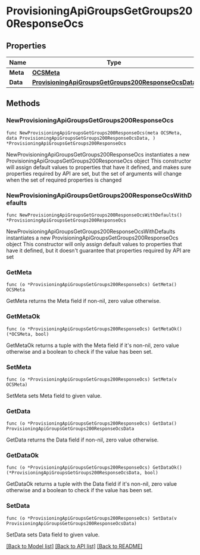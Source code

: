 # ProvisioningApiGroupsGetGroups200ResponseOcs

## Properties

Name | Type | Description | Notes
------------ | ------------- | ------------- | -------------
**Meta** | [**OCSMeta**](OCSMeta.md) |  | 
**Data** | [**ProvisioningApiGroupsGetGroups200ResponseOcsData**](ProvisioningApiGroupsGetGroups200ResponseOcsData.md) |  | 

## Methods

### NewProvisioningApiGroupsGetGroups200ResponseOcs

`func NewProvisioningApiGroupsGetGroups200ResponseOcs(meta OCSMeta, data ProvisioningApiGroupsGetGroups200ResponseOcsData, ) *ProvisioningApiGroupsGetGroups200ResponseOcs`

NewProvisioningApiGroupsGetGroups200ResponseOcs instantiates a new ProvisioningApiGroupsGetGroups200ResponseOcs object
This constructor will assign default values to properties that have it defined,
and makes sure properties required by API are set, but the set of arguments
will change when the set of required properties is changed

### NewProvisioningApiGroupsGetGroups200ResponseOcsWithDefaults

`func NewProvisioningApiGroupsGetGroups200ResponseOcsWithDefaults() *ProvisioningApiGroupsGetGroups200ResponseOcs`

NewProvisioningApiGroupsGetGroups200ResponseOcsWithDefaults instantiates a new ProvisioningApiGroupsGetGroups200ResponseOcs object
This constructor will only assign default values to properties that have it defined,
but it doesn't guarantee that properties required by API are set

### GetMeta

`func (o *ProvisioningApiGroupsGetGroups200ResponseOcs) GetMeta() OCSMeta`

GetMeta returns the Meta field if non-nil, zero value otherwise.

### GetMetaOk

`func (o *ProvisioningApiGroupsGetGroups200ResponseOcs) GetMetaOk() (*OCSMeta, bool)`

GetMetaOk returns a tuple with the Meta field if it's non-nil, zero value otherwise
and a boolean to check if the value has been set.

### SetMeta

`func (o *ProvisioningApiGroupsGetGroups200ResponseOcs) SetMeta(v OCSMeta)`

SetMeta sets Meta field to given value.


### GetData

`func (o *ProvisioningApiGroupsGetGroups200ResponseOcs) GetData() ProvisioningApiGroupsGetGroups200ResponseOcsData`

GetData returns the Data field if non-nil, zero value otherwise.

### GetDataOk

`func (o *ProvisioningApiGroupsGetGroups200ResponseOcs) GetDataOk() (*ProvisioningApiGroupsGetGroups200ResponseOcsData, bool)`

GetDataOk returns a tuple with the Data field if it's non-nil, zero value otherwise
and a boolean to check if the value has been set.

### SetData

`func (o *ProvisioningApiGroupsGetGroups200ResponseOcs) SetData(v ProvisioningApiGroupsGetGroups200ResponseOcsData)`

SetData sets Data field to given value.



[[Back to Model list]](../README.md#documentation-for-models) [[Back to API list]](../README.md#documentation-for-api-endpoints) [[Back to README]](../README.md)


